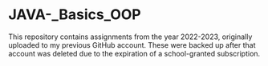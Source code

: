 # JAVA-_Basics_OOP
This repository contains assignments from the year 2022-2023, originally uploaded to my previous GitHub account. These were backed up after that account was deleted due to the expiration of a school-granted subscription.
